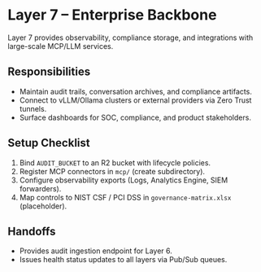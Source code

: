 # Layer 7 – Enterprise Backbone

Layer 7 provides observability, compliance storage, and integrations with large-scale MCP/LLM services.

## Responsibilities
- Maintain audit trails, conversation archives, and compliance artifacts.
- Connect to vLLM/Ollama clusters or external providers via Zero Trust tunnels.
- Surface dashboards for SOC, compliance, and product stakeholders.

## Setup Checklist
1. Bind `AUDIT_BUCKET` to an R2 bucket with lifecycle policies.
2. Register MCP connectors in `mcp/` (create subdirectory).
3. Configure observability exports (Logs, Analytics Engine, SIEM forwarders).
4. Map controls to NIST CSF / PCI DSS in `governance-matrix.xlsx` (placeholder).

## Handoffs
- Provides audit ingestion endpoint for Layer 6.
- Issues health status updates to all layers via Pub/Sub queues.
